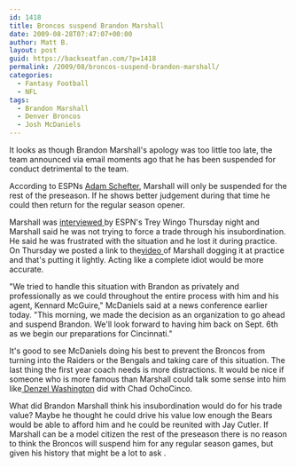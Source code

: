 ```yaml
---
id: 1418
title: Broncos suspend Brandon Marshall
date: 2009-08-28T07:47:07+00:00
author: Matt B.
layout: post
guid: https://backseatfan.com/?p=1418
permalink: /2009/08/broncos-suspend-brandon-marshall/
categories:
  - Fantasy Football
  - NFL
tags:
  - Brandon Marshall
  - Denver Broncos
  - Josh McDaniels
---
```


<div class="entry">
  <p>
    It looks as though Brandon Marshall's apology was too little too late, the team announced via email moments ago that he has been suspended for conduct detrimental to the team.
  </p>

  <p>
    According to ESPNs <a href="https://twitter.com/Adam_Schefter/status/3603881869">Adam Schefter</a>, Marshall will only be suspended for the rest of the preseason. If he shows better judgement during that time he could then return for the regular season opener.
  </p>

  <p>
    Marshall was <a href="https://espn.go.com/video/clip?id=4428180&categoryid=2378529">interviewed </a>by ESPN's Trey Wingo Thursday night and Marshall said he was not trying to force a trade through his insubordination. He said he was frustrated with the situation and he lost it during practice. On Thursday we posted a link to the<a href="https://backseatfan.com/index.php/2009/08/brandon-marshall-is-an-idiot/">video </a>of Marshall dogging it at practice and that's putting it lightly. Acting like a complete idiot would be more accurate.
  </p>

  <p>
    "We tried to handle this situation with Brandon as privately and professionally as we could throughout the entire process with him and his agent, Kennard McGuire," McDaniels said at a news conference earlier today. "This morning, we made the decision as an organization to go ahead and suspend Brandon. We'll look forward to having him back on Sept. 6th as we begin our preparations for Cincinnati."
  </p>

  <p>
    It's good to see McDaniels doing his best to prevent the Broncos from turning into the Raiders or the Bengals and taking care of this situation. The last thing the first year coach needs is more distractions. It would be nice if someone who is more famous than Marshall could talk some sense into him like<a href="https://content.usatoday.com/communities/thehuddle/index/2009/07/denzel-washington-to-chad-ochocinco-straighten-up-and-stop-fussin.html"> Denzel Washington</a> did with Chad OchoCinco.
  </p>

  <p>
    What did Brandon Marshall think his insubordination would do for his trade value? Maybe he thought he could drive his value low enough the Bears would be able to afford him and he could be reunited with Jay Cutler. If Marshall can be a model citizen the rest of the preseason there is no reason to think the Broncos will suspend him for any regular season games, but given his history that might be a lot to ask .
  </p>
</div>
